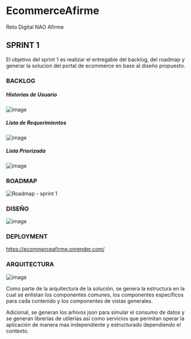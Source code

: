 # EcommerceAfirme
Reto Digital NAO Afirme


## SPRINT 1

El objetivo del sprint 1 es realizar el entregable del backlog, del roadmap y generar la solucion del portal de ecommerce en base al diseño propuesto.

### BACKLOG

##### Historias de Usuario
![image](https://github.com/user-attachments/assets/e5676653-31e7-4cd1-8beb-912b1f1dda23)

##### Lista de Requerimientos
![image](https://github.com/user-attachments/assets/1c0fb5eb-4d42-4425-94e0-98b1e543a32f)

##### Lista Priorizada
![image](https://github.com/user-attachments/assets/a1332bf0-27a6-42d4-99f7-c5d4412438b7)

### ROADMAP
![Roadmap - sprint 1](https://github.com/user-attachments/assets/2b88848c-0b63-470e-9107-4c7b8c6f1462)

### DISEÑO
![image](https://github.com/user-attachments/assets/10fe151d-0816-4ca5-964a-80c2ebbbfe78)

### DEPLOYMENT
https://ecommerceafirme.onrender.com/

### ARQUITECTURA

![image](https://github.com/user-attachments/assets/0180bc19-301e-49e0-9c9b-aabb84f1a90c)

Como parte de la arquitectura de la solución, se genera la estructura en la cual se enlistan los componentes comunes, los componentes específicos para cada contenido y los componentes de vistas generales.

Adicional, se generan los arhivos json para simular el consumo de datos y se generan librerías de utilerías así como servicios que permitan operar la aplicación de manera mas independiente y estructurado dependiendo el contexto.
